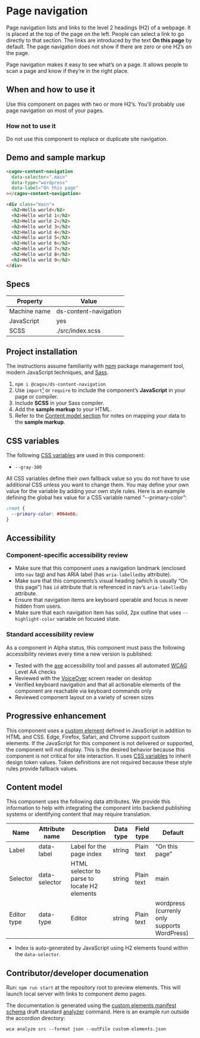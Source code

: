 # Page navigation

Page navigation lists and links to the level 2 headings (H2) of a webpage. It is placed at the top of the page on the left. People can select a link to go directly to that section. The links are introduced by the text **On this page** by default. The page navigation does not show if there are zero or one H2’s on the page.

Page navigation makes it easy to see what’s on a page. It allows people to scan a page and know if they’re in the right place.

## When and how to use it

Use this component on pages with two or more H2’s. You’ll probably use page navigation on most of your pages.

### How not to use it

Do not use this component to replace or duplicate site navigation.

## Demo and sample markup

<html-preview>

```html preview
<cagov-content-navigation
  data-selector=".main"
  data-type="wordpress"
  data-label="On this page"
></cagov-content-navigation>

<div class="main">
  <h2>Hello world</h2>
  <h2>Hello world 1</h2>
  <h2>Hello world 2</h2>
  <h2>Hello world 3</h2>
  <h2>Hello world 4</h2>
  <h2>Hello world 5</h2>
  <h2>Hello world 6</h2>
  <h2>Hello world 7</h2>
  <h2>Hello world 8</h2>
  <h2>Hello world 9</h2>
</div>
```

</html-preview>

## Specs

| Property     | Value                 |
| ------------ | --------------------- |
| Machine name | ds-content-navigation |
| JavaScript   | yes                   |
| SCSS         | ./src/index.scss      |

## Project installation

The instructions assume familiarity with [npm](https://npmjs.com) package management tool, modern JavaScript techniques, and [Sass](https://sass-lang.com/).

1. `npm i @cagov/ds-content-navigation`
2. Use `import`[¹](/footnotes/#footnote1) or `require` to include the component’s **JavaScript** in your page or compiler.
3. Include **SCSS** in your Sass compiler.
4. Add the **sample markup** to your HTML.
5. Refer to the [Content model section](#content-model) for notes on mapping your data to the **sample markup**.

## CSS variables

The following [CSS variables](https://developer.mozilla.org/en-US/docs/Web/CSS/Using_CSS_custom_properties) are used in this component:

- `--gray-300`

All CSS variables define their own fallback value so you do not have to use additional CSS unless you want to change them. You may define your own value for the variable by adding your own style rules. Here is an example defining the global hex value for a CSS variable named “--primary-color”:

```css
:root {
  --primary-color: #064e66;
}
```

## Accessibility

### Component-specific accessibility review

- Make sure that this component uses a navigation landmark (enclosed into `nav` tag) and has ARIA label (has `aria-labelledby` attribute).
- Make sure that this components’s visual heading (which is usually “On this page”) has `id` attribute that is referenced in nav’s `aria-labelledby` attribute.
- Ensure that navigation items are keyboard operable and focus is never hidden from users.
- Make sure that each navigation item has solid, 2px outline that uses `--highlight-color` variable on focused state.

### Standard accessibility review

As a component in Alpha status, this component must pass the following accessibility reviews every time a new version is published:

- Tested with the [axe](https://www.deque.com/axe/) accessibility tool and passes all automated [WCAG](https://www.w3.org/TR/WCAG21/) Level AA checks
- Reviewed with the [VoiceOver](https://www.apple.com/voiceover/info/guide/_1121.html) screen reader on desktop
- Verified keyboard navigation and that all actionable elements of the component are reachable via keyboard commands only
- Reviewed component layout on a variety of screen sizes

## Progressive enhancement

This component uses a [custom element](https://developer.mozilla.org/en-US/docs/Web/Web_Components/Using_custom_elements) defined in JavaScript in addition to HTML and CSS. Edge, Firefox, Safari, and Chrome support custom elements. If the JavaScript for this component is not delivered or supported, the component will not display. This is the desired behavior because this component is not critical for site interaction. It uses [CSS variables](<https://developer.mozilla.org/en-US/docs/Web/CSS/var()#syntax>) to inherit design token values. Token definitions are not required because these style rules provide fallback values.

<a name="content-model"></a>

## Content model

This component uses the following data attributes. We provide this information to help with integrating the component into backend publishing systems or identifying content that may require translation.

| Name        | Attribute name | Description                                  | Data type | Field type | Default                                      |
| ----------- | -------------- | -------------------------------------------- | --------- | ---------- | -------------------------------------------- |
| Label       | data-label     | Label for the page index                     | string    | Plain text | “On this page”                               |
| Selector    | data-selector  | HTML selector to parse to locate H2 elements | string    | Plain text | main                                         |
| Editor type | data-type      | Editor                                       | string    | Plain text | wordpress (currenly only supports WordPress) |

- Index is auto-generated by JavaScript using H2 elements found within the `data-selector`.

## Contributor/developer documenation

Run: `npm run start` at the repository root to preview elements. This will launch local server with links to component demo pages.

The documentation is generated using the <a href="https://github.com/webcomponents/custom-elements-manifest">custom elements manifest schema</a> draft standard <a href="https://github.com/runem/web-component-analyzer">analyzer</a> command. Here is an example run outside the accordion directory:

```html preview
wca analyze src --format json --outFile custom-elements.json
```
